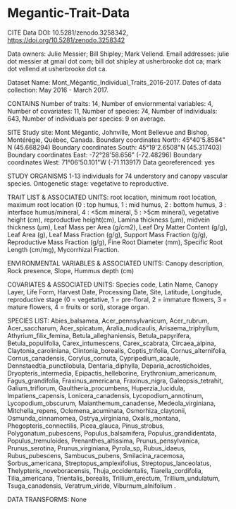 # Megantic-Trait-Data

CITE Data DOI: 10.5281/zenodo.3258342, https://doi.org/10.5281/zenodo.3258342 

Data owners: Julie Messier; Bill Shipley; Mark Vellend. Email addresses: julie dot messier at gmail dot com; bill dot shipley at usherbrooke dot ca; mark dot vellend at usherbrooke dot ca.

Dataset Name: Mont_Mégantic_Individual_Traits_2016-2017. Dates of data collection: May 2016 - March 2017.

CONTAINS Number of traits: 14, Number of enviornmental variables: 4, Number of covariates: 11, Number of species: 74, Number of individuals: 643, Number of individuals per species: 9 on average.

SITE Study site: Mont Mégantic, Johnville, Mont Bellevue and Bishop, Montérégie, Québec, Canada. Boundary coordinates North: 45°40'5.8584" N (45.668294) Boundary coordinates South: 45°19'2.6508"N (45.317403) Boundary coordinates East: -72°28'58.656" (-72.48296) Boundary coordinates West: 71°06'50.101"W (-71.113917) Data georeferenced: yes

STUDY ORGANISMS 1-13 individuals for 74 understory and canopy vascular species. Ontogenetic stage: vegetative to reproductive.

TRAIT LIST & ASSOCIATED UNITS: root location, minimum root location, maximum root location (0 : top humus, 1 : mid humus, 2 : bottom humus, 3 : interface humus/mineral, 4 : <5cm mineral, 5 : >5cm mineral), vegetative height (cm), reproductive height(cm), Lamina thickness (µm), midvein thickness (µm), Leaf Mass per Area (g/cm2), Leaf Dry Matter Content (g/g), Leaf Area (g), Leaf Mass Fraction (g/g), Support Mass Fraction (g/g), Reproductive Mass Fraction (g/g), Fine Root Diameter (mm), Specific Root Length (cm/mg), Mycorrhizal Fraction.

ENVIRONMENTAL VARIABLES & ASSOCIATED UNITS: Canopy description, Rock presence, Slope, Hummus depth (cm) 

COVARIATES & ASSOCIATED UNITS: Species code, Latin Name, Canopy Layer, Life Form, Harvest Date, Processing Date, Site, Latitude, Longitude, reproductive stage (0 = vegetative, 1 = pre-floral, 2 = immature flowers, 3 = mature flowers, 4 = fruits or sori), storage organ.

SPECIES LIST: Abies_balsamea, Acer_pennsylvanicum, Acer_rubrum, Acer_saccharum, Acer_spicatum, Aralia_nudicaulis, Arisaema_triphyllum, Athyrium_filix_femina, Betula_alleghaniensis, Betula_papyrifera, Betula_populifolia, Carex_intumescens, Carex_scabrata, Circaea_alpina, Claytonia_caroliniana, Clintonia_borealis, Coptis_trifolia, Cornus_alternifolia, Cornus_canadensis, Corylus_cornuta, Cypripedium_acaule, Dennstaedtia_punctilobula, Dentaria_diphylla, Deparia_acrostichoides, Dryopteris_intermedia, Epipactis_helleborine, Erythronium_americanum, Fagus_grandifolia, Fraxinus_americana, Fraxinus_nigra, Galeopsis_tetrahit, Galium_triflorum, Gaultheria_procumbens, Huperzia_lucidula, Impatiens_capensis, Lonicera_canadensis, Lycopodium_annotinum, Lycopodium_obscurum, Maianthemum_canadense, Medeola_virginiana, Mitchella_repens, Oclemena_acuminata, Osmorhiza_claytonii, Osmunda_cinnamomea, Ostrya_virginiana, Oxalis_montana, Phegopteris_connectilis, Picea_glauca, Pinus_strobus, Polygonatum_pubescens, Populus_balsamifera, Populus_grandidentata, Populus_tremuloides, Prenanthes_altissima, Prunus_pensylvanica, Prunus_serotina, Prunus_virginiana, Pyrola_sp, Rubus_idaeus, Rubus_pubescens, Sambucus_pubens, Smilacina_racemosa, Sorbus_americana, Streptopus_amplexifolius, Streptopus_lanceolatus, Thelypteris_noveboracensis, Thuja_occidentalis, Tiarella_cordifolia, Tilia_americana, Trientalis_borealis, Trillium_erectum, Trillium_undulatum, Tsuga_canadensis, Veratrum_viride, Viburnum_alnifolium
.

DATA TRANSFORMS: None
